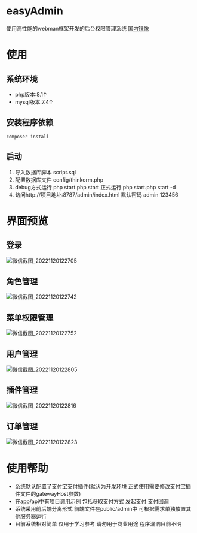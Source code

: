 # easyAdmin
使用高性能的webman框架开发的后台权限管理系统 [国内镜像](https://gitee.com/ZhaoJiaXuan-Hub/easy-admin)

# 使用
## 系统环境
- php版本:8.1↑
- mysql版本:7.4↑

## 安装程序依赖
```
composer install
```
## 启动
1. 导入数据库脚本 script.sql
2. 配置数据库文件 config/thinkorm.php
3. debug方式运行 php start.php start 正式运行 php start.php start -d
4. 访问http://项目地址:8787/admin/index.html 默认密码 admin 123456

# 界面预览
## 登录
![微信截图_20221120122705](https://user-images.githubusercontent.com/38801805/202885908-a07c65ee-3fa0-4d6a-b37a-dcc6caf31316.png)
## 角色管理
![微信截图_20221120122742](https://user-images.githubusercontent.com/38801805/202885791-4c50dde2-c5b6-4fb0-801e-c7d54b474176.png)
## 菜单权限管理
![微信截图_20221120122752](https://user-images.githubusercontent.com/38801805/202885798-da56921b-24a2-4e0d-bd93-27045f8098c7.png)
## 用户管理
![微信截图_20221120122805](https://user-images.githubusercontent.com/38801805/202885801-489d04c1-a05e-4570-91a3-1881e26720f1.png)
## 插件管理
![微信截图_20221120122816](https://user-images.githubusercontent.com/38801805/202885805-1cb5bd44-d5cc-4f3b-8347-6e8810fe2d14.png)
## 订单管理
![微信截图_20221120122823](https://user-images.githubusercontent.com/38801805/202885807-45310ab5-cae8-4cfd-ba96-591cfd298a2e.png)

# 使用帮助
* 系统默认配置了支付宝支付插件(默认为开发环境 正式使用需要修改支付宝插件文件的gatewayHost参数)
* 在app/api中有项目调用示例 包括获取支付方式 发起支付 支付回调
* 系统采用前后端分离形式 前端文件在public/admin中 可根据需求单独放置其他服务器运行
* 目前系统相对简单 仅用于学习参考 请勿用于商业用途 程序漏洞目前不明

